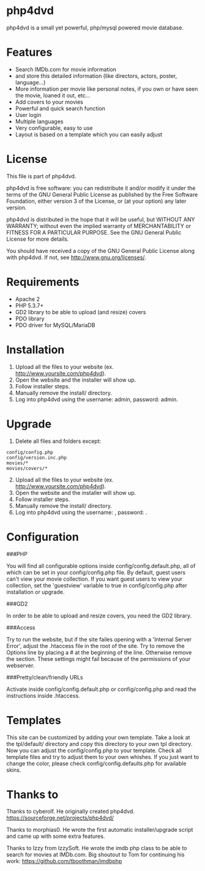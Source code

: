 php4dvd
=======

php4dvd is a small yet powerful, php/mysql powered movie database.

Features
=======

* Search IMDb.com for movie information
* and store this detailed information (like directors, actors, poster, language...)
* More information per movie like personal notes, if you own or have seen the movie, loaned it out, etc...
* Add covers to your movies
* Powerful and quick search function
* User login
* Multiple languages
* Very configurable, easy to use
* Layout is based on a template which you can easily adjust

License
=======

This file is part of php4dvd.

php4dvd is free software: you can redistribute it and/or modify
it under the terms of the GNU General Public License as published by
the Free Software Foundation, either version 3 of the License, or
(at your option) any later version.

php4dvd is distributed in the hope that it will be useful,
but WITHOUT ANY WARRANTY; without even the implied warranty of
MERCHANTABILITY or FITNESS FOR A PARTICULAR PURPOSE.  See the
GNU General Public License for more details.

You should have received a copy of the GNU General Public License
along with php4dvd. If not, see <http://www.gnu.org/licenses/>.

Requirements
=======

- Apache 2
- PHP 5.3.7+
- GD2 library to be able to upload (and resize) covers
- PDO library
- PDO driver for MySQL/MariaDB

Installation
=======
1. Upload all the files to your website
   (ex. http://www.yoursite.com/php4dvd).
2. Open the website and the installer will show up.
3. Follow installer steps.
4. Manually remove the install/ directory.
5. Log into php4dvd using the username: admin, password: admin.
	
Upgrade
=======
1. Delete all files and folders except:
```
config/config.php
config/version.inc.php
movies/*
movies/covers/*
```
2. Upload all the files to your website
   (ex. http://www.yoursite.com/php4dvd).
3. Open the website and the installer will show up.
4. Follow installer steps.
5. Manually remove the install/ directory.
6. Log into php4dvd using the username: <your-username>, password: <your-password>.

Configuration
=======
    
###PHP

You will find all configurable options inside config/config.default.php,
all of which can be set in your config/config.php file. 
By default, guest users can't view your movie collection. If you want guest
users to view your collection, set the 'guestview' variable to true in
config/config.php after installation or upgrade.

###GD2

In order to be able to upload and resize covers, you need the GD2 library.

###Access

Try to run the website, but if the site failes opening with a 'Internal 
Server Error', adjust the .htaccess file in the root of the site.
Try to remove the Options line by placing a # at the beginning of the line.
Otherwise remove the <Files> section. These settings might fail because of
the permissions of your webserver.

###Pretty/clean/friendly URLs

Activate inside config/config.default.php or config/config.php and read
the instructions inside .htaccess.
    
Templates
=======

This site can be customized by adding your own template. Take a look at the
tpl/default/ directory and copy this directory to your own tpl directory.
Now you can adjust the config/config.php to your template. Check all 
template files and try to adjust them to your own whishes.
If you just want to change the color, please check config/config.defaults.php
for available skins.
    
Thanks to
=======

Thanks to cyberolf. He originally created php4dvd.
https://sourceforge.net/projects/php4dvd/

Thanks to morphias0. He wrote the first automatic installer/upgrade script 
and came up with some extra features.
 
Thanks to Izzy from IzzySoft. He wrote the imdb php class to be able to 
search for movies at IMDb.com. Big shoutout to Tom for continuing his work:
https://github.com/tboothman/imdbphp
